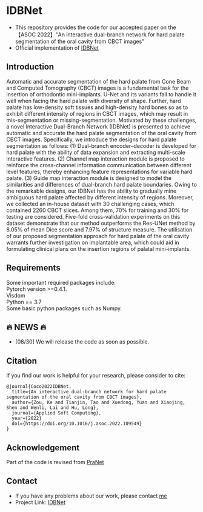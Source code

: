 # IDBNet
* This repository provides the code for our accepted paper on the 【ASOC 2022】"An interactive dual-branch network for hard palate segmentation of the oral cavity from CBCT images"
* Official implementation of [IDBNet](https://www.sciencedirect.com/science/article/pii/S1568494622006184)
## Introduction
Automatic and accurate segmentation of the hard palate from Cone Beam and Computed Tomography (CBCT) images is a fundamental task for the insertion of orthodontic mini-implants. U-Net and its variants fail to handle it well when facing the hard palate with diversity of shape. Further, hard palate has low-density soft tissues and high-density hard bones so as to exhibit different intensity of regions in CBCT images, which may result in mis-segmentation or missing-segmentation. Motivated by these challenges, a novel Interactive Dual-Branch Network (IDBNet) is presented to achieve automatic and accurate the hard palate segmentation of the oral cavity from CBCT images. Specifically, we introduce the designs for hard palate segmentation as follows: (1) Dual-branch encoder–decoder is developed for hard palate with the ability of data expansion and extracting multi-scale interactive features. (2) Channel map interaction module is proposed to reinforce the cross-channel information communication between different level features, thereby enhancing feature representations for variable hard palate. (3) Guide map interaction module is designed to model the similarities and differences of dual-branch hard palate boundaries. Owing to the remarkable designs, our IDBNet has the ability to gradually mine ambiguous hard palate affected by different intensity of regions. Moreover, we collected an in-house dataset with 30 challenging cases, which contained 2260 CBCT slices. Among them, 70% for training and 30% for testing are considered. Five-fold cross-validation experiments on this dataset demonstrate that our method outperforms the Res-UNet method by 8.05% of mean Dice score and 7.97% of structure measure. The utilisation of our proposed segmentation approach for hard palate of the oral cavity warrants further investigation on implantable area, which could aid in formulating clinical plans on the insertion regions of palatal mini-implants.

## Requirements
Some important required packages include:  
Pytorch version >=0.4.1.  
Visdom  
Python == 3.7  
Some basic python packages such as Numpy.  
##  :fire: NEWS :fire:
* [08/30] We will release the code as soon as possible. 
## Citation
If you find our work is helpful for your research, please consider to cite:  
```
@journal{Coco2022IDBNet,
  title={An interactive dual-branch network for hard palate segmentation of the oral cavity from CBCT images},
  author={Zou, Ke and Tianjin, Tao and Xuedong, Yuan and Xiaojing, Shen and Wenli, Lai and Hu, Long},
  journal={Applied Soft Computing},
  year={2022}
  doi={https://doi.org/10.1016/j.asoc.2022.109549}
}
```
## Acknowledgement
Part of the code is revised from [PraNet](https://github.com/DengPingFan/PraNet)

## Contact
* If you have any problems about our work, please contact [me](kezou8@gmail.com) 
* Project Link: [IDBNet](https://github.com/Cocofeat/IDBNet/)
